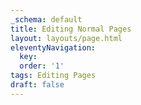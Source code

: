 ```yaml
---
_schema: default
title: Editing Normal Pages
layout: layouts/page.html
eleventyNavigation:
  key:
  order: '1'
tags: Editing Pages
draft: false
---
```

